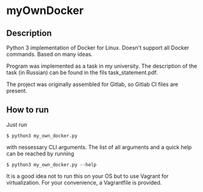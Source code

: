 # myOwnDocker

## Description

Python 3 implementation of Docker for Linux. Doesn't support all Docker commands. Based on many ideas.

Program was implemented as a task in my university. The description of the task (in Russian) can be found in the fils task_statement.pdf.

The project was originally assembled for Gitlab, so Gitlab CI files are present.

## How to run

Just run 

```
$ python3 my_own_docker.py
```

with nessessary CLI arguments. The list of all arguments and a quick help can be reached by running

```
$ python3 my_own_docker.py --help
```
It is a good idea not to run this on your OS but to use Vagrant for virtualization. For your convenience, a Vagrantfile is provided.
